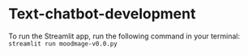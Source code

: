 # Text-chatbot-development

To run the Streamlit app, run the following command in your terminal:
`streamlit run moodmage-v0.0.py`

